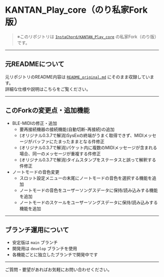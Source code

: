 # KANTAN_Play_core（のり私家Fork版）

> ※このリポジトリは [`InstaChord/KANTAN_Play_core`](https://github.com/InstaChord/KANTAN_Play_core) の私家Fork（のり版）です。

---

## 元READMEについて

元リポジトリのREADME内容は [`README_original.md`](./README_original.md) にそのまま収録しています。  
詳細な仕様や説明はこちらをご覧ください。

---

## このForkの変更点・追加機能

- BLE-MIDIの修正・追加
  - 要再接続機器の接続機能(自動切断-再接続)の追加
  - (オリジナル0.3.7で解消)SysExの終端がうまく取得できず、MIDIメッセージがバッファにたまったままとなる件修正
  - (オリジナル0.3.7で解消)パケット内に複数のMIDIメッセージが含まれる場合、同一のメッセージが重複する件修正
  - (オリジナル0.3.7で解消)タイムスタンプをステータスと誤って解釈する件修正
- ノートモードの音色変更
  - スロット設定メニューの末尾にノートモードの音色を選択する機能を追加
  - ノートモードの音色をユーザーソングスデータに保持/読み込みする機能を追加
  - ノートモードのスケールをユーザーソングスデータに保持/読み込みする機能を追加  
---

## ブランチ運用について

- 安定版は `main` ブランチ  
- 開発用は `develop` ブランチを使用  
- 各機能ごとに独立したブランチで開発中です

---

ご質問・要望があればお気軽にお問い合わせください。
